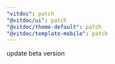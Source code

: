```yaml
---
"vitdoc": patch
"@vitdoc/ui": patch
"@vitdoc/theme-default": patch
"@vitdoc/template-mobile": patch
---
```


update beta version
